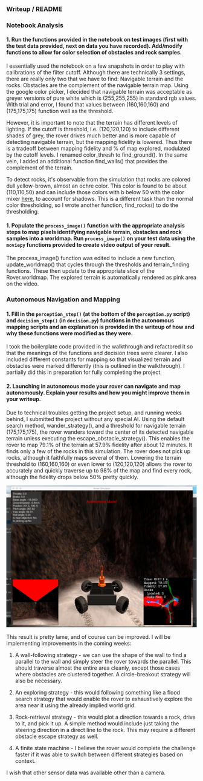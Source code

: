 ### Writeup / README

### Notebook Analysis
#### 1. Run the functions provided in the notebook on test images (first with the test data provided, next on data you have recorded). Add/modify functions to allow for color selection of obstacles and rock samples.

I essentially used the notebook on a few snapshots in order to play with calibrations of the filter cutoff. Although there are technically 3 settings, there are really only two that we have to find: Navigable terrain and the rocks. Obstacles are the complement of the navigable terrain map. Using the google color picker, I decided that navigable terrain was acceptable as greyer versions of pure white which is (255,255,255) in standard rgb values. With trial and error, I found that values between (160,160,160) and (175,175,175) function well as the threshold.

However, it is important to note that the terrain has different levels of lighting. If the cutoff is threshold, i.e. (120,120,120) to include different shades of grey, the rover drives much better and is more capable of detecting navigable terrain, but the mapping fidelity is lowered. Thus there is a tradeoff between mapping fidelity and % of map explored, modulated by the cutoff levels. I renamed color_thresh to find_ground(). In the same vein, I added an additional function find_walls() that provides the complement of the terrain. 

To detect rocks, it's observable from the simulation that rocks are colored dull yellow-brown, almost an ochre color. This color is found to be about (110,110,50) and can include those colors with b below 50 with the color mixer [here](https://www.w3schools.com/colors/colors_converter.asp), to account for shadows. This is a different task than the normal color thresholding, so I wrote another function, find_rocks() to do the thresholding. 


#### 1. Populate the `process_image()` function with the appropriate analysis steps to map pixels identifying navigable terrain, obstacles and rock samples into a worldmap.  Run `process_image()` on your test data using the `moviepy` functions provided to create video output of your result. 

The process_image() function was edited to include a new function, update_worldmap() that cycles through the thresholds and terrain_finding functions. These then update to the appropriate slice of the Rover.worldmap. The explored terrain is automatically rendered as pink area on the video.

### Autonomous Navigation and Mapping

#### 1. Fill in the `perception_step()` (at the bottom of the `perception.py` script) and `decision_step()` (in `decision.py`) functions in the autonomous mapping scripts and an explanation is provided in the writeup of how and why these functions were modified as they were.

I took the boilerplate code provided in the walkthrough and refactored it so that the meanings of the functions and decision trees were clearer. I also included different constants for mapping so that visualized terrain and obstacles were marked differently (this is outlined in the walkthrough). I partially did this in preparation for fully completing the project.


#### 2. Launching in autonomous mode your rover can navigate and map autonomously.  Explain your results and how you might improve them in your writeup.  

Due to technical troubles getting the project setup, and running weeks behind, I submitted the project without any special AI. Using the default search method, wander_strategy(), and a threshold for navigable terrain (175,175,175), the rover wanders toward the center of its detected navigable terrain unless executing the escape_obstacle_strategy(). This enables the rover to map 79.1% of the terrain at 57.9% fidelity after about 12 minutes. It finds only a few of the rocks in this simulation. The rover does not pick up rocks, although it faithfully maps several of them. Lowering the terrain threshold to (160,160,160) or even lower to (120,120,120) allows the rover to accurately and quickly traverse up to 98% of the map and find every rock, although the fidelity drops below 50% pretty quickly.

![simulation_output](./misc/project_complete.png)

This result is pretty lame, and of course can be improved. I will be implementing improvements in the coming weeks:

1) A wall-following strategy - we can use the shape of the wall to find a parallel to the wall and simply steer the rover towards the parallel. This should traverse almost the entire area cleanly, except those cases where obstacles are clustered together. A circle-breakout strategy will also be necessary.

2) An exploring strategy - this would following something like a flood search strategy that would enable the rover to exhaustively explore the area near it using the already implied world grid. 

3) Rock-retrieval strategy - this would plot a direction towards a rock, drive to it, and pick it up. A simple method would include just taking the steering direction in a direct line to the rock. This may require a different obstacle escape strategy as well.

4) A finite state machine - I believe the rover would complete the challenge faster if it was able to switch between different strategies based on context. 

I wish that other sensor data was available other than a camera.





